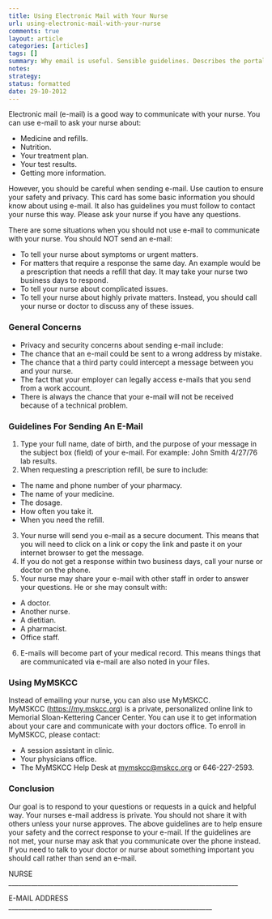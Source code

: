 ```yaml
---
title: Using Electronic Mail with Your Nurse
url: using-electronic-mail-with-your-nurse
comments: true
layout: article
categories: [articles]
tags: []
summary: Why email is useful. Sensible guidelines. Describes the portal, how to enroll and log in. When to use electronic communication and when to call or communicate directly. Describes the security measures in place. 
notes:
strategy:
status: formatted
date: 29-10-2012
---
```

Electronic mail (e-mail) is a good way to communicate with your nurse. You can use e-mail to ask your nurse about: 
 
* Medicine and refills. 
* Nutrition.
* Your treatment plan.
* Your test results.
* Getting more information. 

However, you should be careful when sending e-mail. Use caution to ensure your safety and privacy.  This card has some basic information you should know about using e-mail. It also has guidelines you must follow to contact your nurse this way.  Please ask your nurse if you have any questions. 

There are some situations when you should not use e-mail to communicate with your nurse. You should NOT send an e-mail:

* To tell your nurse about symptoms or urgent matters. 
* For matters that require a response the same day.  An example would be a prescription that needs a refill that day. It may take your nurse two business days to respond. 
* To tell your nurse about complicated issues.
* To tell your nurse about highly private matters. 
Instead, you should call your nurse or doctor to discuss any of these issues. 

### General Concerns
* Privacy and security concerns about sending e-mail include: 
* The chance that an e-mail could be sent to a wrong address by mistake.
* The chance that a third party could intercept a message between you and your nurse.
* The fact that your employer can legally access e-mails that you send from a work account.
* There is always the chance that your e-mail will not be received because of a technical problem.

### Guidelines For Sending An E-Mail
1. Type your full name, date of birth, and the purpose of your message in the subject box (field) of your e-mail.  For example: John Smith 4/27/76 lab results. 
2. When requesting a prescription refill, be sure to include: 

* The name and phone number of your pharmacy.
* The name of your medicine.
* The dosage. 
* How often you take it. 
* When you need the refill. 
3. Your nurse will send you e-mail as a secure document.  This means that you will need to click on a link or copy the link and paste it on your internet browser to get the message.  
4. If you do not get a response within two business days, call your nurse or doctor on the phone.
5. Your nurse may share your e-mail with other staff in order to answer your questions. He or she may consult with:

* A doctor. 
* Another nurse. 
* A dietitian.
* A pharmacist. 
* Office staff. 
6. E-mails will become part of your medical record.  This means things that are communicated via e-mail are also noted in your files. 

### Using MyMSKCC
Instead of emailing your nurse, you can also use MyMSKCC.  
MyMSKCC (https://my.mskcc.org) is a private, personalized online link to Memorial Sloan-Kettering Cancer Center. You can use it to get information about your care and communicate with your doctors office. To enroll in MyMSKCC, please contact:

* A session assistant in clinic.
* Your physicians office.
* The MyMSKCC Help Desk at mymskcc@mskcc.org or 646-227-2593.

### Conclusion
Our goal is to respond to your questions or requests in a quick and helpful way.  Your nurses e-mail address is private. You should not share it with others unless your nurse approves. The above guidelines are to help ensure your safety and the correct response to your e-mail.  If the guidelines are not met, your nurse may ask that you communicate over the phone instead.  If you need to talk to your doctor or nurse about something important you should call rather than send an e-mail. 

NURSE _______________________________________________________________________

E-MAIL ADDRESS _______________________________________________________________